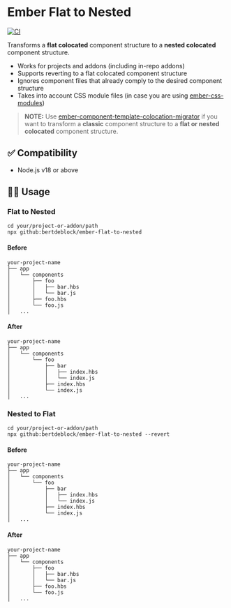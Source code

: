 # Ember Flat to Nested

[![CI](https://github.com/bertdeblock/ember-flat-to-nested/workflows/CI/badge.svg)](https://github.com/bertdeblock/ember-flat-to-nested/actions?query=workflow%3ACI)

Transforms a **flat colocated** component structure to a **nested colocated** component structure.

- Works for projects and addons (including in-repo addons)
- Supports reverting to a flat colocated component structure
- Ignores component files that already comply to the desired component structure
- Takes into account CSS module files (in case you are using [ember-css-modules](https://github.com/salsify/ember-css-modules))

> **NOTE:** Use [ember-component-template-colocation-migrator](https://github.com/ember-codemods/ember-component-template-colocation-migrator) if you want to transform a **classic** component structure to a **flat or nested colocated** component structure.

## ✅ Compatibility

- Node.js v18 or above

## 👨‍💻 Usage

### Flat to Nested

```shell
cd your/project-or-addon/path
npx github:bertdeblock/ember-flat-to-nested
```

#### Before

```
your-project-name
├── app
│   └── components
│       ├── foo
│       │   ├── bar.hbs
│       │   └── bar.js
│       ├── foo.hbs
│       └── foo.js
│   ...
```

#### After

```
your-project-name
├── app
│   └── components
│       └── foo
│           ├── bar
│           │   ├── index.hbs
│           │   └── index.js
│           ├── index.hbs
│           └── index.js
│   ...
```

### Nested to Flat

```shell
cd your/project-or-addon/path
npx github:bertdeblock/ember-flat-to-nested --revert
```

#### Before

```
your-project-name
├── app
│   └── components
│       └── foo
│           ├── bar
│           │   ├── index.hbs
│           │   └── index.js
│           ├── index.hbs
│           └── index.js
│   ...
```

#### After

```
your-project-name
├── app
│   └── components
│       ├── foo
│       │   ├── bar.hbs
│       │   └── bar.js
│       ├── foo.hbs
│       └── foo.js
│   ...
```
